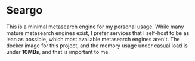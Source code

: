 # Seargo

This is a minimal metasearch engine for my personal usage.
While many mature metasearch engines exist, I prefer services that I self-host to be as lean as possible, which most available metasearch engines aren't.
The docker image for this project, and the memory usage under casual load is under **10MBs**, and that is important to me.
